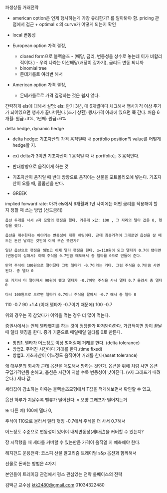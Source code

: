 파생상품 거래전략


* american option은 언제 행사하는게 가장 유리한가? 를 알아봐야 함.
pricing 관점에서 접근 + optimal x 의 curve가 어떻게 되는지 확인
* local 변동성

* European option 가격 결정, 
	* closed form으로 블랙숄즈 - (배당, 금리, 변동성을 상수로 놓는데 이가 비합리적이다.) - 우리 나라는 이산배당(배당이 갑자기), 금리도 변동 되니까
	* binomial tree
	* 몬테카를로 여러번 해서

* American option 가격 결정,
	* 몬테카를로로 가격 결정하는 것은 쉽지 않다.

간략하게 els에 대해서 설명:
els: 만기 3년, 매 6개월마다 체크해서 행사가격 이상 주가가 되어있으면 행사가 끝나버린다.(조기 상환)
행사가격 아래에 있으면 쭉 간다. 처음 6개월: 원금+3%, 1년째: 원금+6% 

delta hedge, dynamic hedge

* delta hedge: 기초자산의 가격 움직일때 내 portfolio position의 value를 어떻게 hedge할 지.
* ex) delta가 3이면 기초자산이 1 움직일 때 내 portfolio는 3 움직인다.
* 반대방향으로 움직이게 하는 것
* 기초자산이 움직일 때 반대 방향으로 움직이는 선물을 포트폴리오에 넣는다. 기초자산이 오를 때, 콜옵션을 판다.

* GREEK

implied forward rate: 아까 els에서 6개월과 1년 사이에는 어떤 금리를 적용해야 할 지 정할 때 쓰는 방법 (선도금리)


```
옵션 두개를 사서 v자 모양의 헷징을 했다. 가운데 x값: 100 , 그 자리의 델타 값은 0, 헷징을 했다.

옵션을 매수한다는 이야기는 변동성에 대한 배팅이다. 근데 최종가격이 그대로면 옵션을 살 때 드는 돈만 날리는 것인데 이게 무슨 뜻인가?

일단 옵션으로 헷징을 해놓고 이제 델타 헷징을 한다. x=110원이 되고 델타가 0.7이 됐다면(변동성이 심해서) 이때 주식을 0.7만큼 매도해서 총 델타를 0으로 만들어 준다.

만약 주식이 100원으로 떨어졌다 그럼 델타가 -0.7이라는 거다. 그럼 주식을 0.7만큼 사면 된다. 총 델타 0

또 거기서 더 떨어져서 90원이 됐고 델타가 -0.7이면 주식을 사서 델타 0.7 올려서 총 델타 0 

다시 100원으로 오르면 델타가 0.7이니 주식을 팔아서 -0.7 해서 총 델타 0
```

110 -0.7 
90 +1.4 (이때 델타가 -0.7이기 때문에)
100 -0.7

위의 경우는 꾹 참았다가 이익을 먹는 경우 더 많이 먹는다.


증권사에서는 언제 델타헷지를 하는 것이 정당한가 따져봐야한다.
가급적이면 장이 끝날 때 델타 헷징을 한다.
종가 기준으로 매일매일 델타를 0로 만든다.

* 방법1. 델타가 어느정도 이상 벌어질때 거래를 한다. (delta tolerance)
* 방법2. 주어진 시간마다 거래를 한다.(time fixed)
* 방법3. 기초자산이 어느정도 움직여야 거래를 한다(asset tolerance)


왜 대부분의 회사가 근데 옵션을 매도해서 망하는 것인가. 옵션을 위에 처럼 사면 옵션 구입가격만큼 손해고, 옵션은 시간이 지날 수록 변동성이 낮아진다. (v자 그래프가 내려온다.) 세타 값

세타값이 감소하는 이유는 블랙숄즈모형에서 T값을 적게해보면서 확인할 수 있고, 

옵션 하루가 지날수록 밸류가 떨어진다. v 모양 그래프가 떨어지는거

또 다른 예) 100에 델타 0,

주식이 110으로 올라서 델타 햇징 -0.7에서 주식을 더 사서 0.7해서 



어느정도 수준으로 변동성이 있어야 내제변동성(세타값)을 커버할 수 있는지?

장 시작했을 때 세타를 커버할 수 있는만큼 가격이 움직일 지 예측해야 한다.

 
헤지펀드 운용전략:
코스피 선물 알고리즘 트레이딩
s&p 옵션과 함께해서 

선물로 돈버는 방법은 4가지


본인들이 트레이딩 관점에서 평소 관심있는 전략
룰베이스의 전략

김택근 교수님
ktk2480@gmail.com
01034322480